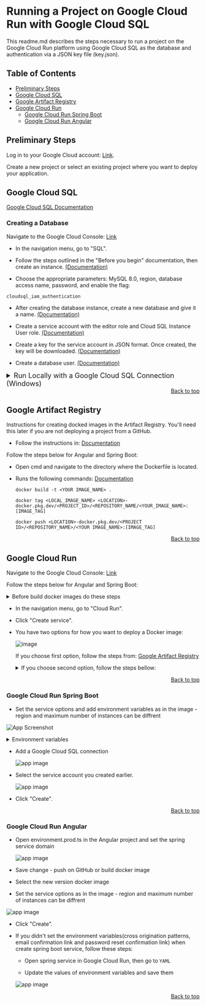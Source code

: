 # Running a Project on Google Cloud Run with Google Cloud SQL
This readme.md describes the steps necessary to run a project on the Google Cloud Run platform using Google Cloud SQL as the database and authentication via a JSON key file (key.json).

## Table of Contents

- [Preliminary Steps](#preliminary-steps)
- [Google Cloud SQL](#google-cloud-sql)
- [Google Artifact Registry](#google-artifact-registry)
- [Google Cloud Run](#google-artifact-registry)
    - [Google Cloud Run Spring Boot](#google-cloud-run-spring-boot)
    - [Google Cloud Run Angular](#google-cloud-run-angular)

## Preliminary Steps

Log in to your Google Cloud account: [Link](https://console.cloud.google.com/).

Create a new project or select an existing project where you want to deploy your application.

## Google Cloud SQL

[Google Cloud SQL Documentation](https://cloud.google.com/sql/docs/mysql/)

### Creating a Database
Navigate to the Google Cloud Console: [Link](https://console.cloud.google.com/)

- In the navigation menu, go to "SQL".

- Follow the steps outlined in the "Before you begin" documentation, then create an instance. [(Documentation)](https://cloud.google.com/sql/docs/mysql/create-instance)

- Choose the appropriate parameters: MySQL 8.0, region, database access name, password, and enable the flag:
```
cloudsql_iam_authentication
```

- After creating the database instance, create a new database and give it a name.  [(Documentation)](https://cloud.google.com/sql/docs/mysql/create-manage-databases)

- Create a service account with the editor role and Cloud SQL Instance User role.  [(Documentation)](https://cloud.google.com/iam/docs/service-accounts-create#iam-service-accounts-create-console)

- Create a key for the service account in JSON format. Once created, the key will be downloaded. [(Documentation)](https://cloud.google.com/iam/docs/keys-create-delete)

- Create a database user. [(Documentation)](https://cloud.google.com/sql/docs/mysql/create-manage-users)

<details>
<summary style=font-size:18px> Run Locally with a Google Cloud SQL Connection (Windows)</summary>


- Download the Cloud SQL Auth Proxy: [(Link)](https://cloud.google.com/sql/docs/mysql/sql-proxy)

- Rename the file to:
```
  cloud-sql-proxy.exe
```
- Open File Explorer and navigate to:
```
%localappdata%/Google/Cloud SDK
```
- Place the cloud-sql-proxy.exe file in this folder.

- Launch the Google Cloud SDK Shell.

- Log in to your account:
```
gcloud auth login
```
- Then connect using the Google Cloud Auth Proxy:
```
cloud-sql-proxy <INSTANCE_CONNECTION_NAME> --credentials-file="<PATH_TO_SERVICE_ACCOUNT_JSON_FILE>"
```
If port 3306 is already in use, run cmd as an administrator. Find the PID for port and then kill it.
(Replace "----" with the PID for port 3306):
```
netstat -ano | findstr :3306
taskkill /PID ---- /f
```
Then try connecting with the cloud-sql-proxy again.

- Open the pom.xml and uncomment these: 

```
    <!--    <dependencyManagement>-->
    <!--        <dependencies>-->
    <!--            <dependency>-->
    <!--                <groupId>com.google.cloud</groupId>-->
    <!--                <artifactId>spring-cloud-gcp-dependencies</artifactId>-->
    <!--                <version>${spring-cloud-gcp-dependencies.version}</version>-->
    <!--                <type>pom</type>-->
    <!--                <scope>import</scope>-->
    <!--            </dependency>-->
    <!--        </dependencies>-->
    <!--    </dependencyManagement>-->
```
```
    <!--        <dependency>-->
    <!--            <groupId>com.google.cloud</groupId>-->
    <!--            <artifactId>spring-cloud-gcp-starter-sql-mysql</artifactId>-->
    <!--        </dependency>-->
```
  Comment this:
```
        <dependency>
            <groupId>com.mysql</groupId>
            <artifactId>mysql-connector-j</artifactId>
            <scope>runtime</scope>
        </dependency>
```

- Complete application-googlecloud.properties:

```
# .MySQL8Dialect
# Initialize the database since the newly created Cloud SQL database has no tables. The following flag is for Spring Boot 2.5+.
spring.sql.init.mode=always

spring.datasource.url=jdbc:mysql://<DATABASE_HOST>?cloudSqlInstance=<INSTANCE_CONNECTION_NAME>

spring.cloud.gcp.sql.database-name=${DATABASE_NAME:your_datase_name}
spring.cloud.gcp.sql.instance-connection-name=${INSTANCE_CONNECTION_NAME:your_instance_connection_name}
spring.cloud.gcp.project-id=${PROJECT_ID:your_project_id}

spring.datasource.username=${DATABASE_USER_NAME:your_database_user_name}

spring.datasource.password=${DATABASE_USER_PASSWORD:your_dabatase_user_password}
```
- Uncomment `spring.profiles.active` in application.properties and fill out the basic environment variable values:
```
#Uncomment this if you are connecting to Google Cloud SQL
#spring.profiles.active=googlecloud

# Environment Variables
sender.email = ${SENDER_EMAIL:your_email}
sender.password = ${SENDER_PASSWORD:your_password}
cors.allowed-origin-patterns=${CORS_ALLOWED_ORIGIN_PATTERNS:http://localhost:4200}
email.confirmation.link = ${EMAIL_CONFIRMATION_LINK:http://localhost:4200/registration/confirm?token=}
reset-password.confirmation.link = ${RESET_PASSWORD_CONFIRMATION_LINK:http://localhost:4200/reset-password/confirm?token=}
shipment.address = ${SHIPMENT_ADDRESS:your_shipment_address}
account.image.url = ${ACCOUNT_IMAGE_URL:https://i.imgur.com/a23SANX.png}
secret.key = ${SECRET_KEY:5970337336763979244226452948404D6351665468576D5A7134743777217A25}
admin.email = ${ADMIN_EMAIL:admin@admin.com}
admin.password = ${ADMIN_PASSWORD:Password123!}
```
How to create a Google-generated app password [link](https://support.google.com/accounts/answer/185833?hl=en).
Use it for `SENDER_PASSWORD`.

How to create a secret key [link](https://dev.to/tkirwa/generate-a-random-jwt-secret-key-39j4).

- You can now run the application locally with a Google Cloud SQL connection.
</details>

<div align="right">
  <a href="#running-a-project-on-google-cloud-run-with-google-cloud-sql">Back to top</a>
</div>

## Google Artifact Registry
Instructions for creating docked images in the Artifact Registry.
You'll need this later if you are not deploying a project from a GitHub.

- Follow the instructions in: [Documentation](https://cloud.google.com/artifact-registry/docs/docker/store-docker-container-images#windows)

Follow the steps below for Angular and Spring Boot:

- Open cmd and navigate to the directory where the Dockerfile is located.

- Runs the following commands: [Documentation](https://cloud.google.com/artifact-registry/docs/docker/pushing-and-pulling)
  ```
  docker build -t <YOUR IMAGE_NAME> .
  ```
  ```
  docker tag <LOCAL_IMAGE_NAME> <LOCATION>-docker.pkg.dev/<PROJECT_ID>/<REPOSITORY_NAME/<YOUR_IMAGE_NAME>:[IMAGE_TAG]
  ```
  ```
  docker push <LOCATION>-docker.pkg.dev/<PROJECT ID>/<REPOSITORY_NAME>/<YOUR IMAGE_NAME>:[IMAGE_TAG]
  ```

<div align="right">
  <a href="#running-a-project-on-google-cloud-run-with-google-cloud-sql">Back to top</a>
</div>


## Google Cloud Run
Navigate to the Google Cloud Console: [Link](https://console.cloud.google.com/)

Follow the steps below for Angular and Spring Boot:

<details>
<summary>Before build docker images do these steps</summary>
<p></p>

1. Open the pom.xml and uncomment these: 

```
    <!--    <dependencyManagement>-->
    <!--        <dependencies>-->
    <!--            <dependency>-->
    <!--                <groupId>com.google.cloud</groupId>-->
    <!--                <artifactId>spring-cloud-gcp-dependencies</artifactId>-->
    <!--                <version>${spring-cloud-gcp-dependencies.version}</version>-->
    <!--                <type>pom</type>-->
    <!--                <scope>import</scope>-->
    <!--            </dependency>-->
    <!--        </dependencies>-->
    <!--    </dependencyManagement>-->
```
```
    <!--        <dependency>-->
    <!--            <groupId>com.google.cloud</groupId>-->
    <!--            <artifactId>spring-cloud-gcp-starter-sql-mysql</artifactId>-->
    <!--        </dependency>-->
```
2. Comment this:
```
        <dependency>
            <groupId>com.mysql</groupId>
            <artifactId>mysql-connector-j</artifactId>
            <scope>runtime</scope>
        </dependency>
```
3. Add `-prod` in angular dockerfile in this line: `RUN cd /app && npm run build`
</details>
<p></p>



- In the navigation menu, go to "Cloud Run".

- Click "Create service".

- You have two options for how you want to deploy a Docker image:

  ![image](https://github.com/Glowka96/web-store/assets/107603098/bf698b6a-b997-4fb8-9cdb-b6507c1dab54)

  If you choose first option, follow the steps from:
  [Google Artifact Registry](#google-artifact-registry)

  <details>
    <summary>  If you choose second option, follow the steps bellow:</summary>

    - Select GitHut on Repository Provider, authorize access in github, then select the project repository

    - Select Dockerfile build type, then set the source location:
        - for Spring:
      ```
      WebStoreSpring/Dockerfile
      ```
        - for Angular
      ```
      WebStroreAngular/Dockerfile
      ```
  </details>

<div align="right">
  <a href="#running-a-project-on-google-cloud-run-with-google-cloud-sql">Back to top</a>
</div>


### Google Cloud Run Spring Boot

- Set the service options and add environment variables as in the image - region and maximum number of instances can be diffrent

![App Screenshot](https://ik.imagekit.io/glowacki/SetupGCPRUN.png?updatedAt=1695910895556)

<details>
  <summary>Environment variables</summary>

```
SENDER_EMAIL
```
```
SENDER_PASSWORD
```
```
CORS_ALLOWED_ORIGIN_PATTERNS
```
```
EMAIL_CONFIRMATION_LINK
```
```
RESET_PASSWORD_CONFIRMATION_LINK
```
```
DATABASE_NAME
```
```
INSTANCE_CONNECTION_NAME
```
```
PROJECT_ID
```
```
DATABASE_USER_NAME
```
```
DATABASE_USER_PASSWORD
```
```
SHIPMENT_ADDRESS
```
```
ACCOUNT_IMAGE_URL
```
```
SECRET_KEY
```
```
ADMIN_EMAIL
```
```
ADMIN_PASSWORD
```

Cross origination patterns, email confirmation link and password reset completed after creating the service for Angular. Or you already know the URL of the domain you want to use. (Domain mapping for services)

Change `localhost:4200` to your angular service domain.

EMAIL_CONFIRMATION_LINK `http://localhost:4200/registration/confirm?token=`

RESET_PASSWORD_CONFIRMATION_LINK `http://localhost:4200/reset-password/confirm?token=`

How to create a Google-generated app password [link](https://support.google.com/accounts/answer/185833?hl=en)
Use it for `SENDER_PASSWORD`

How to create a secret key [link](https://dev.to/tkirwa/generate-a-random-jwt-secret-key-39j4).

Change the admin email address and password for your data.
</details>

- Add a Google Cloud SQL connection

  ![app image](https://ik.imagekit.io/glowacki/Zrzut%20ekranu%202023-09-16%20094138.png?updatedAt=1694850693566)

- Select the service account you created earlier.

  ![app image](https://ik.imagekit.io/glowacki/Zrzut%20ekranu%202023-09-16%20094226.png?updatedAt=1694850693583)

- Click "Create".

<div align="right">
  <a href="#running-a-project-on-google-cloud-run-with-google-cloud-sql">Back to top</a>
</div>

### Google Cloud Run Angular

- Open environment.prod.ts in the Angular project and set the spring service domain

  ![app image](https://ik.imagekit.io/glowacki/environment.prod.ts.png?updatedAt=1695206362652)

- Save change - push on GitHub or build docker image

- Select the new version docker image

- Set the service options as in the image - region and maximum number of instances can be diffrent

![app image](https://ik.imagekit.io/glowacki/SetupGCPRUN_ANGULAR.png?updatedAt=1695206264653)

- Click "Create".
  
- If you didn't set the environment variables(cross origination patterns, email confirmation link and password reset confirmation link) when create spring boot service, follow these steps:

    - Open spring service in Google Cloud Run, then go to `YAML`

    - Update the values of environment variables and save them

  ![app image](https://ik.imagekit.io/glowacki/YAML.png?updatedAt=1695292279498)

<div align="right">
  <a href="#running-a-project-on-google-cloud-run-with-google-cloud-sql">Back to top</a>
</div>


